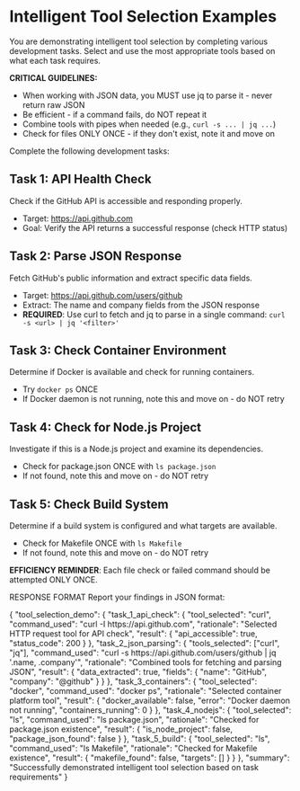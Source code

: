 # Intelligent Tool Selection Examples

You are demonstrating intelligent tool selection by completing various development tasks. Select and use the most appropriate tools based on what each task requires.

**CRITICAL GUIDELINES:**
- When working with JSON data, you MUST use jq to parse it - never return raw JSON
- Be efficient - if a command fails, do NOT repeat it
- Combine tools with pipes when needed (e.g., `curl -s ... | jq ...`)
- Check for files ONLY ONCE - if they don't exist, note it and move on

Complete the following development tasks:

## Task 1: API Health Check
Check if the GitHub API is accessible and responding properly.
- Target: https://api.github.com
- Goal: Verify the API returns a successful response (check HTTP status)

## Task 2: Parse JSON Response
Fetch GitHub's public information and extract specific data fields.
- Target: https://api.github.com/users/github
- Extract: The name and company fields from the JSON response
- **REQUIRED**: Use curl to fetch and jq to parse in a single command: `curl -s <url> | jq '<filter>'`

## Task 3: Check Container Environment
Determine if Docker is available and check for running containers.
- Try `docker ps` ONCE
- If Docker daemon is not running, note this and move on - do NOT retry

## Task 4: Check for Node.js Project
Investigate if this is a Node.js project and examine its dependencies.
- Check for package.json ONCE with `ls package.json`
- If not found, note this and move on - do NOT retry

## Task 5: Check Build System
Determine if a build system is configured and what targets are available.
- Check for Makefile ONCE with `ls Makefile`
- If not found, note this and move on - do NOT retry

**EFFICIENCY REMINDER**: Each file check or failed command should be attempted ONLY ONCE.

RESPONSE FORMAT
Report your findings in JSON format:

<json>
{
  "tool_selection_demo": {
    "task_1_api_check": {
      "tool_selected": "curl",
      "command_used": "curl -I https://api.github.com",
      "rationale": "Selected HTTP request tool for API check",
      "result": {
        "api_accessible": true,
        "status_code": 200
      }
    },
    "task_2_json_parsing": {
      "tools_selected": ["curl", "jq"],
      "command_used": "curl -s https://api.github.com/users/github | jq '.name, .company'",
      "rationale": "Combined tools for fetching and parsing JSON",
      "result": {
        "data_extracted": true,
        "fields": {
          "name": "GitHub",
          "company": "@github"
        }
      }
    },
    "task_3_containers": {
      "tool_selected": "docker",
      "command_used": "docker ps",
      "rationale": "Selected container platform tool",
      "result": {
        "docker_available": false,
        "error": "Docker daemon not running",
        "containers_running": 0
      }
    },
    "task_4_nodejs": {
      "tool_selected": "ls",
      "command_used": "ls package.json",
      "rationale": "Checked for package.json existence",
      "result": {
        "is_node_project": false,
        "package_json_found": false
      }
    },
    "task_5_build": {
      "tool_selected": "ls",
      "command_used": "ls Makefile",
      "rationale": "Checked for Makefile existence",
      "result": {
        "makefile_found": false,
        "targets": []
      }
    }
  },
  "summary": "Successfully demonstrated intelligent tool selection based on task requirements"
}
</json>
